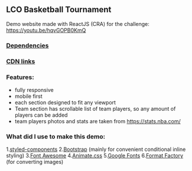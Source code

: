 ## LCO Basketball Tournament

Demo website made with ReactJS (CRA) for the challenge: https://youtu.be/hqvGOPB0KmQ

### [Dependencies](https://github.com/Alex-Noir/LCO-Basketball-Tournament/blob/master/package.json#L5)

### [CDN links](https://github.com/Alex-Noir/LCO-Basketball-Tournament/blob/master/public/index.html#L22)

### Features:

- fully responsive
- mobile first
- each section designed to fit any viewport
- Team section has scrollable list of team players, so any amount of players can be added
- team players photos and stats are taken from https://stats.nba.com/

### What did I use to make this demo:

1.[styled-components](https://github.com/styled-components/styled-components)
2.[Bootstrap](https://github.com/twbs/bootstrap) (mainly for convenient conditional inline styling)
3.[Font Awesome](https://github.com/FortAwesome/Font-Awesome/)
4.[Animate.css](https://github.com/daneden/animate.css)
5.[Google Fonts](https://fonts.google.com/)
6.[Format Factory](http://www.pcfreetime.com/formatfactory/index.php) (for converting images)
